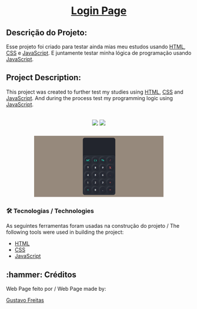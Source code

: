 <h1 align="center"><a href="https://gustavo-freita.github.io/Calculadora/">Login Page</a></h1>

## Descrição do Projeto:
<p>Esse projeto foi criado para testar ainda mias meu estudos usando <a href="https://www.w3schools.com/html/">HTML</a>, <a href="https://www.w3schools.com/Css/">CSS</a> e <a href="https://developer.mozilla.org/en-US/docs/web/javascript/guide/introduction">JavaScript</a>. E juntamente testar minha lógica de programação usando <a href="https://developer.mozilla.org/en-US/docs/web/javascript/guide/introduction">JavaScript</a>.</p>

## Project Description:
<p>This project was created to further test my studies using <a href="https://www.w3schools.com/html/">HTML</a>, <a href="https://www.w3schools.com /Css/">CSS</a> and <a href="https://developer.mozilla.org/en-US/docs/web/javascript/guide/introduction">JavaScript</a>. And during the process test my programming logic using <a href="https://developer.mozilla.org/en-US/docs/web/javascript/guide/introduction">JavaScript</a>.</p>

<h2 align="center">
<img src="https://img.shields.io/static/v1?label=Visual Studio Code&message=IDE&color=blue&style=for-the-badge&logo=VSCODE"/>
<img src="http://img.shields.io/static/v1?label=STATUS&message=CONCLUIDO&color=GREEN&style=for-the-badge"/>
</h2>

<h3 align="center">
  <img width="70%" src="calculadora.png"/>
</h3>

### 🛠 Tecnologias / Technologies

As seguintes ferramentas foram usadas na construção do projeto / The following tools were used in building the project:

- [HTML](https://www.w3schools.com/html/)
- [CSS](https://www.w3schools.com/Css/)
- [JavaScript](https://developer.mozilla.org/en-US/docs/web/javascript/guide/introduction)

<h2>:hammer: Créditos</h2>
Web Page feito por / Web Page made by:

<a href="https://github.com/gustavo-freita">Gustavo Freitas</a> <a href="https://github.com/gustavo-freita">
